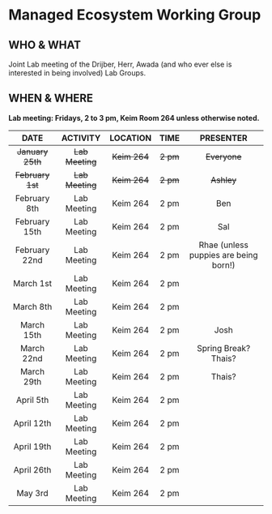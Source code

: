 # Managed Ecosystem Working Group

## WHO & WHAT
Joint Lab meeting of the Drijber, Herr, Awada (and who ever else is interested in being involved) Lab Groups.

## WHEN & WHERE
__Lab meeting: Fridays, 2 to 3 pm, Keim Room 264 unless otherwise noted.__

**DATE** | **ACTIVITY** | **LOCATION** | **TIME** | **PRESENTER**
:-----:|:-----:|:-----:|:-----:|:-----:
~~January 25th~~ | ~~Lab Meeting~~ | ~~Keim 264~~ | ~~2 pm~~ | ~~Everyone~~
~~February 1st~~ | ~~Lab Meeting~~ | ~~Keim 264~~ | ~~2 pm~~ | ~~Ashley~~
February 8th | Lab Meeting | Keim 264 | 2 pm | Ben
February 15th | Lab Meeting | Keim 264 | 2 pm | Sal 
February 22nd | Lab Meeting | Keim 264 | 2 pm | Rhae (unless puppies are being born!)
March 1st | Lab Meeting | Keim 264 | 2 pm | 
March 8th | Lab Meeting | Keim 264 | 2 pm | 
March 15th | Lab Meeting | Keim 264 | 2 pm | Josh
March 22nd | Lab Meeting | Keim 264 | 2 pm | Spring Break? Thais?
March 29th | Lab Meeting | Keim 264 | 2 pm | Thais?
April 5th | Lab Meeting | Keim 264 | 2 pm | 
April 12th | Lab Meeting | Keim 264 | 2 pm | 
April 19th | Lab Meeting | Keim 264 | 2 pm | 
April 26th | Lab Meeting | Keim 264 | 2 pm | 
May 3rd | Lab Meeting | Keim 264 | 2 pm | 
